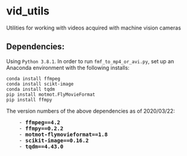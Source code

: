 # vid_utils
Utilities for working with videos acquired with machine vision cameras

## Dependencies:
Using `Python 3.8.1`.
In order to run `fmf_to_mp4_or_avi.py`, set up an Anaconda environment with the following installs:

```
conda install ffmpeg
conda install scikt-image
conda install tqdm
pip install motmot.FlyMovieFormat
pip install ffmpy

```
The version numbers of the above dependencies as of 2020/03/22:

<pre>
    - <b>ffmpeg==4.2</b>
    - <b>ffmpy==0.2.2</b>
    - <b>motmot-flymovieformat==1.8</b>
    - <b>scikit-image==0.16.2</b>
    - <b>tqdm==4.43.0</b>
</pre>


